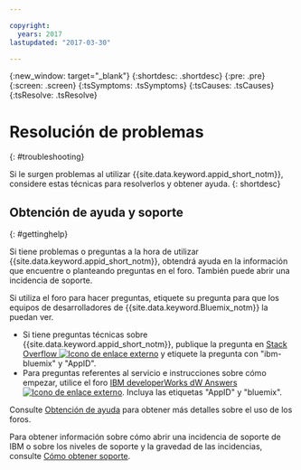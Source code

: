 ```yaml
---

copyright:
  years: 2017
lastupdated: "2017-03-30"

---
```

{:new_window: target="_blank"}
{:shortdesc: .shortdesc}
{:pre: .pre}
{:screen: .screen}
{:tsSymptoms: .tsSymptoms}
{:tsCauses: .tsCauses}
{:tsResolve: .tsResolve}

# Resolución de problemas
{: #troubleshooting}

Si le surgen problemas al utilizar {{site.data.keyword.appid_short_notm}}, considere estas técnicas para resolverlos y obtener ayuda.
{: shortdesc}


## Obtención de ayuda y soporte
{: #gettinghelp}

Si tiene problemas o preguntas a la hora de utilizar {{site.data.keyword.appid_short_notm}}, obtendrá ayuda en la información que encuentre o planteando preguntas en el foro. También puede abrir una incidencia de soporte.

Si utiliza el foro para hacer preguntas, etiquete su pregunta para que los equipos de desarrolladores de {{site.data.keyword.Bluemix_notm}} la puedan ver.

* Si tiene preguntas técnicas sobre {{site.data.keyword.appid_short_notm}}, publique la pregunta en <a href="http://stackoverflow.com/search?q=appid+ibm-bluemix" target="_blank">Stack Overflow <img src="../../icons/launch-glyph.svg" alt="Icono de enlace externo"></a> y etiquete la pregunta con "ibm-bluemix" y "AppID".
* Para preguntas referentes al servicio e instrucciones sobre cómo empezar, utilice el foro <a href="https://developer.ibm.com/answers/search.html?f=&type=question&redirect=search%2Fsearch&sort=relevance&q=AppID%20%2B[bluemix]" target="_blank">IBM developerWorks dW Answers <img src="../../icons/launch-glyph.svg" alt="Icono de enlace externo"></a>. Incluya las etiquetas "AppID" y "bluemix".

Consulte [Obtención de ayuda](/docs/support/index.html#getting-help) para obtener más detalles sobre el uso de los foros.

Para obtener información sobre cómo abrir una incidencia de soporte de IBM o sobre los niveles de soporte y la gravedad de las incidencias, consulte [Cómo obtener soporte](/docs/support/index.html#contacting-support).

